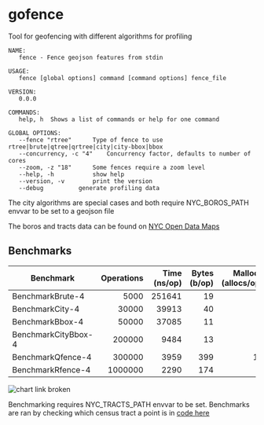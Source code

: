 # gofence

Tool for geofencing with different algorithms for profiling

```
NAME:
   fence - Fence geojson features from stdin

USAGE:
   fence [global options] command [command options] fence_file
   
VERSION:
   0.0.0
   
COMMANDS:
   help, h	Shows a list of commands or help for one command
   
GLOBAL OPTIONS:
   --fence "rtree"		Type of fence to use rtree|brute|qtree|qrtree|city|city-bbox|bbox
   --concurrency, -c "4"	Concurrency factor, defaults to number of cores
   --zoom, -z "18"		Some fences require a zoom level
   --help, -h			show help
   --version, -v		print the version
   --debug			generate profiling data
```

The city algorithms are special cases and both require NYC_BOROS_PATH envvar to be set to a geojson file

The boros and tracts data can be found on [NYC Open Data Maps](http://www1.nyc.gov/site/planning/data-maps/open-data/districts-download-metadata.page)

## Benchmarks

| Benchmark           | Operations | Time (ns/op) | Bytes (b/op) | Mallocs (allocs/op) | 
|---------------------|-----------:|-------------:|-------------:|--------------------:| 
| BenchmarkBrute-4    |       5000 |       251641 |           19 |                   1 | 
| BenchmarkCity-4     |      30000 |        39913 |           40 |                   1 | 
| BenchmarkBbox-4     |      50000 |        37085 |           11 |                   1 | 
| BenchmarkCityBbox-4 |     200000 |         9484 |           13 |                   1 | 
| BenchmarkQfence-4   |     300000 |         3959 |          399 |                  18 | 
| BenchmarkRfence-4   |    1000000 |         2290 |          174 |                   9 | 

![chart link broken](https://docs.google.com/spreadsheets/d/1PYoxb7nhPA_zrh9oPFnUH0mvo8geYvEkjfe8Jtc0vvY/pubchart?oid=1486005290&format=image)

Benchmarking requires NYC_TRACTS_PATH envvar to be set. Benchmarks are ran by checking which census tract a point is in [code here](lib/fence_test.go)
